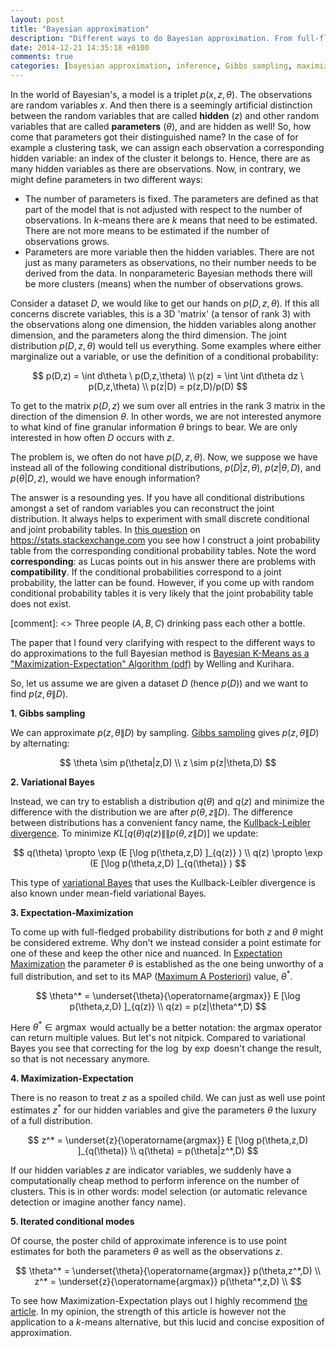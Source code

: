 ```yaml
---
layout: post
title: "Bayesian approximation"
description: "Different ways to do Bayesian approximation. From full-fledged variational messages to iterated conditional modes. Ever heard about the difference between Maximization-Expectation and Expectation-Maximization?"
date: 2014-12-21 14:35:18 +0100
comments: true
categories: [bayesian approximation, inference, Gibbs sampling, maximization-expectation]
---
```


In the world of Bayesian's, a model is a triplet $p(x,z,\theta)$. The observations are random variables $x$. And then there is a seemingly artificial distinction between the random variables that are called **hidden** ($z$) and other random variables that are called **parameters** ($\theta$), and are hidden as well! So, how come that parameters got their distinguished name? In the case of for example a clustering task, we can assign each observation a corresponding hidden variable: an index of the cluster it belongs to. Hence, there are as many hidden variables as there are observations. Now, in contrary, we might define parameters in two different ways:

* The number of parameters is fixed. The parameters are defined as that part of the model that is not adjusted with respect to the number of observations. In $k$-means there are $k$ means that need to be estimated. There are not more means to be estimated if the number of observations grows.
* Parameters are more variable then the hidden variables. There are not just as many parameters as observations, no their number needs to be derived from the data. In nonparameteric Bayesian methods there will be more clusters (means) when the number of observations grows.

Consider a dataset $D$, we would like to get our hands on $p(D,z,\theta)$. If this all concerns discrete variables, this is a 3D 'matrix' (a tensor of rank 3) with the observations along one dimension, the hidden variables along another dimension, and the parameters along the third dimension. The joint distribution $p(D,z,\theta)$ would tell us everything. Some examples where either marginalize out a variable, or use the definition of a conditional probability:

$$
p(D,z) = \int d\theta \ p(D,z,\theta) \\
p(z) = \int \int d\theta dz \ p(D,z,\theta) \\
p(z|D) = p(z,D)/p(D)
$$

To get to the matrix $p(D,z)$ we sum over all entries in the rank 3 matrix in the direction of the dimension $\theta$. In other words, we are not interested anymore to what kind of fine granular information $\theta$ brings to bear. We are only interested in how often $D$ occurs with $z$.

The problem is, we often do not have $p(D,z,\theta)$. 
Now, we suppose we have instead all of the following conditional distributions, $p(D|z,\theta)$, $p(z|\theta,D)$, and $p(\theta|D,z)$, would we have enough information?

The answer is a resounding yes. If you have all conditional distributions amongst a set of random variables you can reconstruct the joint distribution. It always helps to experiment with small discrete conditional and joint probability tables. In [this question](https://stats.stackexchange.com/questions/129956/how-to-derive-gibbs-sampling) on <https://stats.stackexchange.com> you see how I construct a joint probability table from the corresponding conditional probability tables. Note the word **corresponding**: as Lucas points out in his answer there are problems with **compatibility**. If the conditional probabilities correspond to a joint probability, the latter can be found. However, if you come up with random conditional probability tables it is very likely that the joint probability table does not exist. 

[comment]: <> Three people ($A,B,C$) drinking pass each other a bottle.

The paper that I found very clarifying with respect to the different ways to do approximations to the full Bayesian method is [Bayesian K-Means as a "Maximization-Expectation" Algorithm (pdf)][1] by Welling and Kurihara. 

So, let us assume we are given a dataset $D$ (hence $p(D)$) and we want to find $p(z,\theta\|D)$.

**1. Gibbs sampling**

We can approximate $p(z,\theta\|D)$ by sampling. [Gibbs sampling](http://www.wikiwand.com/en/Gibbs_sampling) gives $p(z,\theta\|D)$ by alternating:

$$
\theta \sim p(\theta|z,D) \\
z \sim p(z|\theta,D)
$$

**2. Variational Bayes**

Instead, we can try to establish a distribution $q(\theta)$ and $q(z)$ and minimize the difference with the distribution we are after $p(\theta,z\|D)$. The difference between distributions has a convenient fancy name, the [Kullback-Leibler divergence](http://www.wikiwand.com/en/Kullback%E2%80%93Leibler_divergence). To minimize $KL[q(\theta)q(z)\|\|p(\theta,z\|D)]$ we update:

$$
q(\theta) \propto \exp (E [\log p(\theta,z,D) ]_{q(z)} ) \\
q(z) \propto \exp (E [\log p(\theta,z,D) ]_{q(\theta)} ) 
$$

This type of [variational Bayes](http://www.wikiwand.com/en/Variational_Bayesian_methods) that uses the Kullback-Leibler divergence is also known under mean-field variational Bayes.

**3. Expectation-Maximization**

To come up with full-fledged probability distributions for both $z$ and $\theta$ might be considered extreme. Why don't we instead consider a point estimate for one of these and keep the other nice and nuanced. In [Expectation Maximization](http://www.wikiwand.com/en/Expectation%E2%80%93maximization_algorithm) the parameter $\theta$ is established as the one being unworthy of a full distribution, and set to its MAP ([Maximum A Posteriori](http://www.wikiwand.com/en/Maximum_a_posteriori_estimation)) value, $\theta^*$.

$$
\theta^* = \underset{\theta}{\operatorname{argmax}} E [\log p(\theta,z,D) ]_{q(z)} \\
q(z) = p(z|\theta^*,D) 
$$

Here $\theta^* \in \operatorname{argmax}$ would actually be a better notation: the argmax operator can return multiple values. But let's not nitpick. Compared to variational Bayes you see that correcting for the $\log$ by $\exp$ doesn't change the result, so that is not necessary anymore.

**4. Maximization-Expectation**

There is no reason to treat $z$ as a spoiled child. We can just as well use point estimates $z^*$ for our hidden variables and give the parameters $\theta$ the luxury of a full distribution.

$$
z^* = \underset{z}{\operatorname{argmax}} E [\log p(\theta,z,D) ]_{q(\theta)} \\
q(\theta) = p(\theta|z^*,D) 
$$

If our hidden variables $z$ are indicator variables, we suddenly have a computationally cheap method to perform inference on the number of clusters. This is in other words: model selection (or automatic relevance detection or imagine another fancy name).

**5. Iterated conditional modes**

Of course, the poster child of approximate inference is to use point estimates  for both the parameters $\theta$ as well as the observations $z$.

$$
\theta^* = \underset{\theta}{\operatorname{argmax}} p(\theta,z^*,D) \\
z^* = \underset{z}{\operatorname{argmax}} p(\theta^*,z,D) \\
$$

To see how Maximization-Expectation plays out I highly recommend [the article][1]. In my opinion, the strength of this article is however not the application to a $k$-means alternative, but this lucid and concise exposition of approximation.

  [1]: https://www.siam.org/meetings/sdm06/proceedings/044wellingm.pdf 
